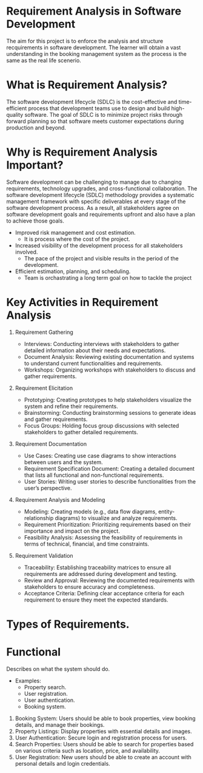 #                 Requirement Analysis in Software Development      #

The aim for this project is to enforce the analysis and structure recquirements in software development. The learner will obtain a vast understanding in the booking management system as the process is the same as the real life scenerio.

# What is Requirement Analysis?

The software development lifecycle (SDLC) is the cost-effective and time-efficient process that development teams use to design and build high-quality software. 
The goal of SDLC is to minimize project risks through forward planning so that software meets customer expectations during production and beyond. 

# Why is Requirement Analysis Important?

Software development can be challenging to manage due to changing requirements, technology upgrades, and cross-functional collaboration. The software development lifecycle (SDLC) methodology provides a systematic management framework with specific deliverables at every stage of the software development process. As a result, all stakeholders agree on software development goals and requirements upfront and also have a plan to achieve those goals.

- Improved risk management and cost estimation.
   - It is process where the cost of the project.
- Increased visibility of the development process for all stakeholders involved.
   - The pace of the project and visible results in the period of the development.
- Efficient estimation, planning, and scheduling.
   - Team is orchastrating a long term goal on how to tackle the project


# Key Activities in Requirement Analysis

1. Requirement Gathering
   - Interviews: Conducting interviews with stakeholders to gather detailed information about their needs and expectations.
   - Document Analysis: Reviewing existing documentation and systems to understand current functionalities and requirements.
   - Workshops: Organizing workshops with stakeholders to discuss and gather requirements.

2. Requirement Elicitation
   - Prototyping: Creating prototypes to help stakeholders visualize the system and refine their requirements.
   - Brainstorming: Conducting brainstorming sessions to generate ideas and gather requirements.
   - Focus Groups: Holding focus group discussions with selected stakeholders to gather detailed requirements.

3. Requirement Documentation
   - Use Cases: Creating use case diagrams to show interactions between users and the system.
   - Requirement Specification Document: Creating a detailed document that lists all functional and non-functional requirements.
   - User Stories: Writing user stories to describe functionalities from the user’s perspective.  

4. Requirement Analysis and Modeling
   - Modeling: Creating models (e.g., data flow diagrams, entity-relationship diagrams) to visualize and analyze requirements.
   - Requirement Prioritization: Prioritizing requirements based on their importance and impact on the project.
   - Feasibility Analysis: Assessing the feasibility of requirements in terms of technical, financial, and time constraints.

5. Requirement Validation
   - Traceability: Establishing traceability matrices to ensure all requirements are addressed during development and testing.
   - Review and Approval: Reviewing the documented requirements with stakeholders to ensure accuracy and completeness.
   - Acceptance Criteria: Defining clear acceptance criteria for each requirement to ensure they meet the expected standards.
  

# Types of Requirements.
#

# Functional

 Describes on  what the system should do.

 - Examples:
   - Property search.
   - User registration.
   - User authentication.
   - Booking system.
  
1. Booking System: Users should be able to book properties, view booking details, and manage their bookings.
2. Property Listings: Display properties with essential details and images.
3. User Authentication: Secure login and registration process for users.
4. Search Properties: Users should be able to search for properties based on various criteria such as location, price, and availability.
5. User Registration: New users should be able to create an account with personal details and login credentials.

